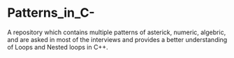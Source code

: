 # Patterns_in_C-
A repository which contains multiple patterns of asterick, numeric, algebric, and are asked in most of the interviews and provides a better understanding of Loops and Nested loops in C++.
